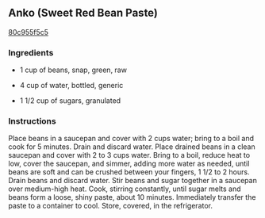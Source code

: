 ## Anko (Sweet Red Bean Paste)

[80c955f5c5](http://allrecipes.com/recipe/anko-sweet-red-bean-paste/)

### Ingredients

 - 1 cup of beans, snap, green, raw

 - 4 cup of water, bottled, generic

 - 1 1/2 cup of sugars, granulated

### Instructions

Place beans in a saucepan and cover with 2 cups water; bring to a boil and cook for 5 minutes. Drain and discard water. Place drained beans in a clean saucepan and cover with 2 to 3 cups water. Bring to a boil, reduce heat to low, cover the saucepan, and simmer, adding more water as needed, until beans are soft and can be crushed between your fingers, 1 1/2 to 2 hours. Drain beans and discard water. Stir beans and sugar together in a saucepan over medium-high heat. Cook, stirring constantly, until sugar melts and beans form a loose, shiny paste, about 10 minutes. Immediately transfer the paste to a container to cool. Store, covered, in the refrigerator.
